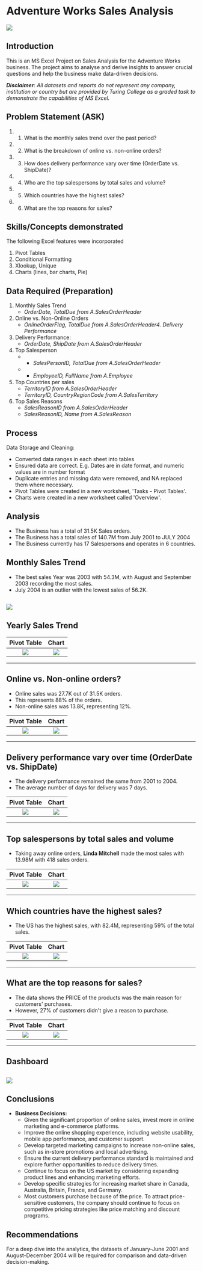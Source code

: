 # Adventure Works Sales Analysis

![](adventure_intro.png)

## Introduction
This is an MS Excel Project on Sales Analysis for the Adventure Works business. The project aims to analyse and derive insights to answer crucial questions and help the business make data-driven decisions.

**_Disclaimer_**: _All datasets and reports do not represent any company, institution or country but are provided by Turing College as a graded task to demonstrate the capabilities of MS Excel._

## Problem Statement (ASK)
1. 1. What is the monthly sales trend over the past period?
2. 2. What is the breakdown of online vs. non-online orders?
3. 3. How does delivery performance vary over time (OrderDate vs. ShipDate)?
4. 4. Who are the top salespersons by total sales and volume?
5. 5. Which countries have the highest sales?
6. 6. What are the top reasons for sales?

## Skills/Concepts demonstrated
The following Excel features were incorporated
1.   Pivot Tables
2.   Conditional Formatting
3.   Xlookup, Unique
4.   Charts (lines, bar charts, Pie)

## Data Required (Preparation)
1. Monthly Sales Trend
   - _OrderDate, TotalDue from A.SalesOrderHeader_
2. Online vs. Non-Online Orders
   - _OnlineOrderFlag, TotalDue from A.SalesOrderHeader4. Delivery Performance_
3. Delivery Performance:
   - _OrderDate, ShipDate from A.SalesOrderHeader_
4. Top Salesperson
   - - _SalesPersonID, TotalDue from A.SalesOrderHeader_
   - - _EmployeeID, FullName from A.Employee_
5. Top Countries per sales
   - _TerritoryID from A.SalesOrderHeader_
   - _TerritoryID, CountryRegionCode from A.SalesTerritory_
6. Top Sales Reasons
   - _SalesReasonID from A.SalesOrderHeader_
   - _SalesReasonID, Name from A.SalesReason_

## Process
Data Storage and Cleaning:
- Converted data ranges in each sheet into tables
- Ensured data are correct. E.g. Dates are in date format, and numeric values are in number format
- Duplicate entries and missing data were removed, and NA replaced them where necessary.
- Pivot Tables were created in a new worksheet, 'Tasks -  Pivot Tables'.
- Charts were created in a new worksheet called 'Overview'.

## Analysis
- The Business  has a total of 31.5K Sales orders.
- The Business  has a total sales of 140.7M from July 2001 to JULY 2004
- The Business currently has 17 Salespersons and operates in 6 countries.

## Monthly Sales Trend
- The best sales Year was 2003 with 54.3M, with August and September 2003 recording the most sales.
- July 2004 is an outlier with the lowest sales of 56.2K.

![](MonthlySalesTrend.png)
------------------------------------------------------------------------------------------------------------------------

## Yearly Sales Trend
Pivot Table                |               Chart
:-------------------------:|:----------------------:
![](acc.png)               |    ![](yearlytrend.png)
------------------------------------------------------------------------------------------------------------------------

## Online vs. Non-online orders?
- Online sales was 27.7K out of 31.5K orders.
- This represents 88% of the orders.
- Non-online sales was 13.8K, representing 12%.

Pivot Table                |               Chart
:-------------------------:|:----------------------:
![](OnlinevsNononline1.png)               |    ![](OnlineVsNononlineanalysis.png)
------------------------------------------------------------------------------------------------------------------------

## Delivery performance vary over time (OrderDate vs. ShipDate)
- The delivery performance remained the same from 2001 to 2004.
- The average number of days for delivery was 7 days.

Pivot Table                |               Chart
:-------------------------:|:----------------------:
![](DeliverySalesPerf.png)               |    ![](Deliverytrend.png)
------------------------------------------------------------------------------------------------------------------------

## Top salespersons by total sales and volume
- Taking away online orders, **Linda Mitchell** made the most sales with 13.98M with 418 sales orders.

Pivot Table                |               Chart
:-------------------------:|:----------------------:
![](TopSalesperson.png)               |    ![](topsalespersonananalysis.png)
------------------------------------------------------------------------------------------------------------------------


## Which countries have the highest sales?
- The US has the highest sales, with 82.4M, representing 59% of the total sales.

Pivot Table                |               Chart
:-------------------------:|:----------------------:
![](TopCountry.png)               |    ![](topcountrybysales.png)
------------------------------------------------------------------------------------------------------------------------

## What are the top reasons for sales?
- The data shows the PRICE of the products was the main reason for customers' purchases.
- However, 27% of customers didn't give a reason to purchase.

Pivot Table                |               Chart
:-------------------------:|:----------------------:
![](TopSalesReasons.png)               |    ![](salesreasonsananlysis.png)
------------------------------------------------------------------------------------------------------------------------

## Dashboard
![](Main1.png)  
------------------------------------------------------------------------------------------------------------------------

## Conclusions 
- **Business Decisions:**
  - Given the significant proportion of online sales, invest more in online marketing and e-commerce platforms.
  - Improve the online shopping experience, including website usability, mobile app performance, and customer support.
  - Develop targeted marketing campaigns to increase non-online sales, such as in-store promotions and local advertising.
  - Ensure the current delivery performance standard is maintained and explore further opportunities to reduce delivery times.
  - Continue to focus on the US market by considering expanding product lines and enhancing marketing efforts.
  - Develop specific strategies for increasing market share in Canada, Australia, Britain, France, and Germany.
  - Most customers purchase because of the price. To attract price-sensitive customers, the company should continue to focus on competitive pricing strategies like price matching and discount programs.
 
## Recommendations
For a deep dive into the analytics, the datasets of January-June 2001 and August-December 2004 will be required for comparison and data-driven decision-making.
